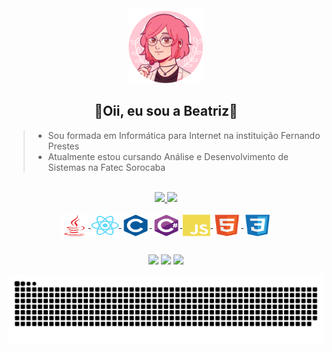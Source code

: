 <div align="center">
<img height="120em" src="icone.png"/>
  
## 🌸Oii, eu sou a Beatriz🌸
</div>

>  - Sou formada em Informática para Internet na instituição Fernando Prestes
>  - Atualmente estou cursando Análise e Desenvolvimento de Sistemas na Fatec Sorocaba

<br>

<div align="center">
  <a href="https://github.com/BeatrizARibeiro">
  <img height="180em" src="https://github-readme-stats.vercel.app/api?username=BeatrizARibeiro&show_icons=true&theme=omni&include_all_commits=true&count_private=true"/>
  <img height="180em" src="https://github-readme-stats.vercel.app/api/top-langs/?username=BeatrizARibeiro&layout=compact&langs_count=7&theme=omni"/>
</div>
<div align="center"><br>
  <img align="center" alt="Rafa-Ts" height="35" width="45" src="https://raw.githubusercontent.com/devicons/devicon/master/icons/java/java-plain.svg">
  <img align="center" alt="Rafa-React" height="35" width="45" src="https://raw.githubusercontent.com/devicons/devicon/master/icons/react/react-original.svg">
  <img align="center" alt="Rafa-Js" height="35" width="45" src="https://raw.githubusercontent.com/devicons/devicon/master/icons/c/c-plain.svg">
  <img align="center" alt="Rafa-Csharp" height="35" width="45" src="https://raw.githubusercontent.com/devicons/devicon/master/icons/csharp/csharp-original.svg">
  <img align="center" alt="Rafa-Js" height="35" width="45" src="https://raw.githubusercontent.com/devicons/devicon/master/icons/javascript/javascript-plain.svg">
  <img align="center" alt="Rafa-HTML" height="35" width="45" src="https://raw.githubusercontent.com/devicons/devicon/master/icons/html5/html5-original.svg">
  <img align="center" alt="Rafa-CSS" height="35" width="45" src="https://raw.githubusercontent.com/devicons/devicon/master/icons/css3/css3-original.svg">
  
</div>
  
  ##
 
<div align="center"> 
  <a href="https://www.instagram.com/triz_rib" target="_blank"><img src="https://img.shields.io/badge/-Instagram-%23E4405F?style=for-the-badge&logo=instagram&logoColor=white" target="_blank"></a>
  <a href = "mailto:biaalves.bar@gmail.com"><img src="https://img.shields.io/badge/-Gmail-D14836?style=for-the-badge&logo=gmail&logoColor=white" target="_blank"></a>
  <a href="https://www.linkedin.com/in/beatrizribeiro1010" target="_blank"><img src="https://img.shields.io/badge/-LinkedIn-%230077B5?style=for-the-badge&logo=linkedin&logoColor=white" target="_blank"></a> 
 

   
  ![Snake animation](https://github.com/BeatrizARibeiro/BeatrizARibeiro/blob/output/github-contribution-grid-snake.svg)
 
</div>
